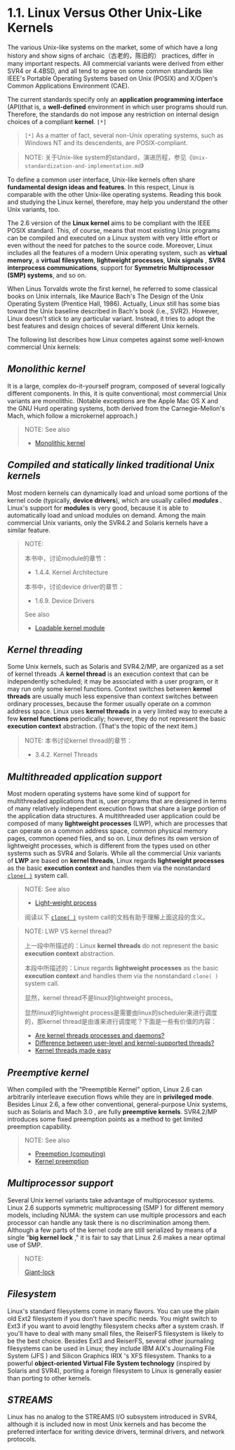 # 1.1. Linux Versus Other Unix-Like Kernels

The various Unix-like systems on the market, some of which have a long history and show signs of archaic（古老的，陈旧的） practices, differ in many important respects. All commercial variants were derived from either SVR4 or 4.4BSD, and all tend to agree on some common standards like IEEE's Portable
Operating Systems based on Unix (POSIX) and X/Open's Common Applications Environment (CAE).

The current standards specify only an **application programming interface** (API)that is, a **well-defined** environment in which user programs should run. Therefore, the standards do not impose any
restriction on internal design choices of a compliant **kernel**. `[*]`

> `[*]` As a matter of fact, several non-Unix operating systems, such as Windows NT and its descendents, are POSIX-compliant.

> NOTE: 关于Unix-like system的standard，演进历程，参见《`Unix-standardization-and-implementation.md`》

To define a common user interface, Unix-like kernels often share **fundamental design ideas and features**. In this respect, Linux is comparable with the other Unix-like operating systems. Reading this book and studying the Linux kernel, therefore, may help you understand the other Unix variants, too.

The 2.6 version of the **Linux kernel** aims to be compliant with the IEEE POSIX standard. This, of course, means that most existing Unix programs can be compiled and executed on a Linux system with very little effort or even without the need for patches to the source code. Moreover, Linux includes all the features of a modern Unix operating system, such as **virtual memory**, a **virtual** **filesystem**, **lightweight processes**, **Unix signals** , **SVR4 interprocess communications**, support for **Symmetric Multiprocessor (SMP) systems**, and so on.

When Linus Torvalds wrote the first kernel, he referred to some classical books on Unix internals, like Maurice Bach's The Design of the Unix Operating System (Prentice Hall, 1986). Actually, Linux still has some bias toward the Unix baseline described in Bach's book (i.e., SVR2). However, Linux doesn't stick to any particular variant. Instead, it tries to adopt the best features and design choices of several different Unix kernels.

The following list describes how Linux competes against some well-known commercial Unix kernels:

## *Monolithic kernel*

It is a large, complex do-it-yourself program, composed of several logically different components. In this, it is quite conventional; most commercial Unix variants are monolithic. (Notable exceptions are the Apple Mac OS X and the GNU Hurd operating systems, both derived from the Carnegie-Mellon's Mach, which follow a microkernel approach.)

> NOTE: See also
>
> - [Monolithic kernel](https://en.wikipedia.org/wiki/Monolithic_kernel)

## *Compiled and statically linked traditional Unix kernels*

Most modern kernels can dynamically load and unload some portions of the kernel code (typically, **device drivers**), which are usually called ***modules*** . Linux's support for **modules** is very good, because it is able to automatically load and unload modules on demand. Among the main commercial Unix variants, only the SVR4.2 and Solaris kernels have a similar feature.

> NOTE: 
>
> 本书中，讨论module的章节：
>
> - 1.4.4. Kernel Architecture
>
> 本书中，讨论device driver的章节：
>
> - 1.6.9. Device Drivers
>
> See also
>
> - [Loadable kernel module](https://en.wikipedia.org/wiki/Loadable_kernel_module)

## *Kernel threading*

Some Unix kernels, such as Solaris and SVR4.2/MP, are organized as a set of kernel threads .A **kernel thread** is an execution context that can be independently scheduled; it may be associated with a user program, or it may run only some kernel functions. Context switches between **kernel threads** are usually much less expensive than context switches between ordinary processes, because the former usually operate on a common address space. Linux uses **kernel threads** in a very limited way to execute a few **kernel functions** periodically; however, they do not represent the basic **execution context** abstraction. (That's the topic of the next item.)

> NOTE: 本书讨论kernel thread的章节：
>
> - 3.4.2. Kernel Threads

## *Multithreaded application support*

Most modern operating systems have some kind of support for multithreaded applications that is, user programs that are designed in terms of many relatively independent execution flows that share a large portion of the application data structures. A multithreaded user application could be composed of many **lightweight processes** (LWP), which are processes that can operate on a common address space, common physical memory pages, common opened files, and so on. Linux defines its own version of lightweight processes, which is different from the types used on other systems such as SVR4 and Solaris. While all the commercial Unix variants of **LWP** are based on **kernel threads**, Linux regards **lightweight processes** as the basic **execution context** and handles them via the nonstandard  [`clone( )`](http://man7.org/linux/man-pages/man2/clone.2.html) system call.

> NOTE: See also
>
> - [Light-weight process](https://en.wikipedia.org/wiki/Light-weight_process)
>
> 阅读以下 [`clone( )`](http://man7.org/linux/man-pages/man2/clone.2.html) system call的文档有助于理解上面这段的含义。

> NOTE: LWP VS kernel thread?
>
> 上一段中所描述的：Linux **kernel threads** do not represent the basic **execution context** abstraction.
>
> 本段中所描述的：Linux regards **lightweight processes** as the basic **execution context** and handles them via the nonstandard  `clone( )` system call.
>
> 显然，kernel thread不是linux的lightweight process。
>
> 显然linux的lightweight process是需要由linux的scheduler来进行调度的，那kernel thread是由谁来进行调度呢？下面是一些有价值的内容：
>
> - [Are kernel threads processes and daemons?](https://unix.stackexchange.com/questions/266434/are-kernel-threads-processes-and-daemons)
> - [Difference between user-level and kernel-supported threads?](https://stackoverflow.com/questions/15983872/difference-between-user-level-and-kernel-supported-threads)
> - [Kernel threads made easy](https://lwn.net/Articles/65178/)
>



## *Preemptive kernel*

When compiled with the "Preemptible Kernel" option, Linux 2.6 can arbitrarily interleave execution flows while they are in **privileged mode**. Besides Linux 2.6, a few other conventional, general-purpose Unix systems, such as Solaris and Mach 3.0 , are fully **preemptive kernels**. SVR4.2/MP introduces some fixed preemption points as a method to get limited preemption capability.

> NOTE: See also
>
> - [Preemption (computing)](https://en.wikipedia.org/wiki/Preemption_(computing))
> - [Kernel preemption](https://en.wikipedia.org/wiki/Kernel_preemption)



## *Multiprocessor support*

Several Unix kernel variants take advantage of multiprocessor systems. Linux 2.6 supports symmetric multiprocessing (SMP ) for different memory models, including NUMA: the system can use multiple processors and each processor can handle any task there is no discrimination among them. Although a few parts of the kernel code are still serialized by means of a single "**big kernel lock** ," it is fair to say that Linux 2.6 makes a near optimal use of SMP.

> NOTE: 
>
> [Giant-lock](./Giant-lock.md)

## *Filesystem*

Linux's standard filesystems come in many flavors. You can use the plain old Ext2 filesystem if you don't have specific needs. You might switch to Ext3 if you want to avoid lengthy filesystem checks after a system crash. If you'll have to deal with many small files, the ReiserFS filesystem is likely to be the best choice. Besides Ext3 and ReiserFS, several other journaling filesystems can be used in Linux; they include IBM AIX's Journaling File System (JFS ) and Silicon Graphics IRIX 's XFS filesystem. Thanks to a powerful **object-oriented Virtual File System technology** (inspired by Solaris and SVR4), porting a foreign filesystem to Linux is generally easier than porting to other kernels.

## *STREAMS*

Linux has no analog to the STREAMS I/O subsystem introduced in SVR4, although it is included now in most Unix kernels and has become the preferred interface for writing device drivers, terminal drivers, and network protocols.